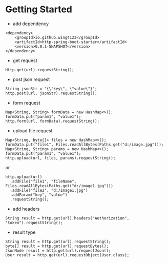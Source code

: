 # Getting Started

* add dependency
```
<dependency>
    <groupId>io.github.wing4123</groupId>
    <artifactId>http-spring-boot-starter</artifactId>
    <version>0.0.1-SNAPSHOT</version>
</dependency>
```
* get request
```
Http.get(url).requestString();
```
* post json request
```
String jsonStr = "{\"key\", \"value\"}";
http.post(url, jsonStr).requestString();
```
* form request
```
Map<String, String> formData = new HashMap<>();
formData.put("param1", "value1");
http.form(url, formData).requestString();
```
* upload file request
```
Map<String, byte[]> files = new HashMap<>();
formData.put("file1", Files.readAllBytes(Paths.get("d:/image.jpg")));
Map<String, String> params = new HashMap<>();
formData.put("param1", "value1");
http.upload(url, files, params).requestString();
```
or
```
http.upload(url)
  .addFile("file1", "fileName", Files.readAllBytes(Paths.get("d:/image1.jpg")))
  .addFile("file2", "d:/image1.jpg")
  .addParam("key", "value")
  .requestString();
```
* add headers
```
String result = http.get(url).headers("Authorization", "token").requestString();
```
* result type
```
String result = http.get(url).requestString();
byte[] result = http.get(url).requestBytes();
JsonNode result = http.get(url).requestJson();
User result = http.get(url).requestObject(User.class);
```
